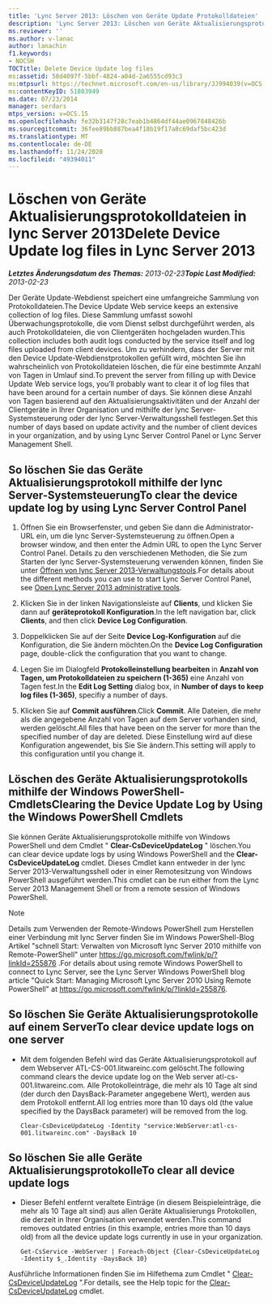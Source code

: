 ```yaml
---
title: 'Lync Server 2013: Löschen von Geräte Update Protokolldateien'
description: 'Lync Server 2013: Löschen von Geräte Aktualisierungsprotokolldateien.'
ms.reviewer: ''
ms.author: v-lanac
author: lanachin
f1.keywords:
- NOCSH
TOCTitle: Delete Device Update log files
ms:assetid: 58d4097f-5bbf-4824-a04d-2a6555cd93c3
ms:mtpsurl: https://technet.microsoft.com/en-us/library/JJ994039(v=OCS.15)
ms:contentKeyID: 51803949
ms.date: 07/23/2014
manager: serdars
mtps_version: v=OCS.15
ms.openlocfilehash: fe32b3147f28c7eab1b4864df44ae0967848426b
ms.sourcegitcommit: 36fee89bb887bea4f18b19f17a8c69daf5bc423d
ms.translationtype: MT
ms.contentlocale: de-DE
ms.lasthandoff: 11/24/2020
ms.locfileid: "49394011"
---
```

# <a name="delete-device-update-log-files-in-lync-server-2013"></a><span data-ttu-id="14585-103">Löschen von Geräte Aktualisierungsprotokolldateien in lync Server 2013</span><span class="sxs-lookup"><span data-stu-id="14585-103">Delete Device Update log files in Lync Server 2013</span></span>

<div data-xmlns="http://www.w3.org/1999/xhtml">

<div class="topic" data-xmlns="http://www.w3.org/1999/xhtml" data-msxsl="urn:schemas-microsoft-com:xslt" data-cs="https://msdn.microsoft.com/">

<div data-asp="https://msdn2.microsoft.com/asp">



</div>

<div id="mainSection">

<div id="mainBody"><span data-ttu-id="14585-104">

<span> </span></span><span class="sxs-lookup"><span data-stu-id="14585-104">

<span> </span></span></span>

<span data-ttu-id="14585-105">_**Letztes Änderungsdatum des Themas:** 2013-02-23_</span><span class="sxs-lookup"><span data-stu-id="14585-105">_**Topic Last Modified:** 2013-02-23_</span></span>

<span data-ttu-id="14585-106">Der Geräte Update-Webdienst speichert eine umfangreiche Sammlung von Protokolldateien.</span><span class="sxs-lookup"><span data-stu-id="14585-106">The Device Update Web service keeps an extensive collection of log files.</span></span> <span data-ttu-id="14585-107">Diese Sammlung umfasst sowohl Überwachungsprotokolle, die vom Dienst selbst durchgeführt werden, als auch Protokolldateien, die von Clientgeräten hochgeladen wurden.</span><span class="sxs-lookup"><span data-stu-id="14585-107">This collection includes both audit logs conducted by the service itself and log files uploaded from client devices.</span></span> <span data-ttu-id="14585-108">Um zu verhindern, dass der Server mit den Device Update-Webdienstprotokollen gefüllt wird, möchten Sie ihn wahrscheinlich von Protokolldateien löschen, die für eine bestimmte Anzahl von Tagen in Umlauf sind.</span><span class="sxs-lookup"><span data-stu-id="14585-108">To prevent the server from filling up with Device Update Web service logs, you’ll probably want to clear it of log files that have been around for a certain number of days.</span></span> <span data-ttu-id="14585-109">Sie können diese Anzahl von Tagen basierend auf den Aktualisierungsaktivitäten und der Anzahl der Clientgeräte in Ihrer Organisation und mithilfe der lync Server-Systemsteuerung oder der lync Server-Verwaltungsshell festlegen.</span><span class="sxs-lookup"><span data-stu-id="14585-109">Set this number of days based on update activity and the number of client devices in your organization, and by using Lync Server Control Panel or Lync Server Management Shell.</span></span>

<div>

## <a name="to-clear-the-device-update-log-by-using-lync-server-control-panel"></a><span data-ttu-id="14585-110">So löschen Sie das Geräte Aktualisierungsprotokoll mithilfe der lync Server-Systemsteuerung</span><span class="sxs-lookup"><span data-stu-id="14585-110">To clear the device update log by using Lync Server Control Panel</span></span>

1.  <span data-ttu-id="14585-111">Öffnen Sie ein Browserfenster, und geben Sie dann die Administrator-URL ein, um die lync Server-Systemsteuerung zu öffnen.</span><span class="sxs-lookup"><span data-stu-id="14585-111">Open a browser window, and then enter the Admin URL to open the Lync Server Control Panel.</span></span> <span data-ttu-id="14585-112">Details zu den verschiedenen Methoden, die Sie zum Starten der lync Server-Systemsteuerung verwenden können, finden Sie unter [Öffnen von lync Server 2013-Verwaltungstools](lync-server-2013-open-lync-server-administrative-tools.md).</span><span class="sxs-lookup"><span data-stu-id="14585-112">For details about the different methods you can use to start Lync Server Control Panel, see [Open Lync Server 2013 administrative tools](lync-server-2013-open-lync-server-administrative-tools.md).</span></span>

2.  <span data-ttu-id="14585-113">Klicken Sie in der linken Navigationsleiste auf **Clients**, und klicken Sie dann auf **geräteprotokoll Konfiguration**.</span><span class="sxs-lookup"><span data-stu-id="14585-113">In the left navigation bar, click **Clients**, and then click **Device Log Configuration**.</span></span>

3.  <span data-ttu-id="14585-114">Doppelklicken Sie auf der Seite **Device Log-Konfiguration** auf die Konfiguration, die Sie ändern möchten.</span><span class="sxs-lookup"><span data-stu-id="14585-114">On the **Device Log Configuration** page, double-click the configuration that you want to change.</span></span>

4.  <span data-ttu-id="14585-115">Legen Sie im Dialogfeld **Protokolleinstellung bearbeiten** in **Anzahl von Tagen, um Protokolldateien zu speichern (1-365)** eine Anzahl von Tagen fest.</span><span class="sxs-lookup"><span data-stu-id="14585-115">In the **Edit Log Setting** dialog box, in **Number of days to keep log files (1-365)**, specifiy a number of days.</span></span>

5.  <span data-ttu-id="14585-116">Klicken Sie auf **Commit ausführen**.</span><span class="sxs-lookup"><span data-stu-id="14585-116">Click **Commit**.</span></span> <span data-ttu-id="14585-117">Alle Dateien, die mehr als die angegebene Anzahl von Tagen auf dem Server vorhanden sind, werden gelöscht.</span><span class="sxs-lookup"><span data-stu-id="14585-117">All files that have been on the server for more than the specified number of day are deleted.</span></span> <span data-ttu-id="14585-118">Diese Einstellung wird auf diese Konfiguration angewendet, bis Sie Sie ändern.</span><span class="sxs-lookup"><span data-stu-id="14585-118">This setting will apply to this configuration until you change it.</span></span>

</div>

<div>

## <a name="clearing-the-device-update-log-by-using-the-windows-powershell-cmdlets"></a><span data-ttu-id="14585-119">Löschen des Geräte Aktualisierungsprotokolls mithilfe der Windows PowerShell-Cmdlets</span><span class="sxs-lookup"><span data-stu-id="14585-119">Clearing the Device Update Log by Using the Windows PowerShell Cmdlets</span></span>

<span data-ttu-id="14585-120">Sie können Geräte Aktualisierungsprotokolle mithilfe von Windows PowerShell und dem Cmdlet " **Clear-CsDeviceUpdateLog** " löschen.</span><span class="sxs-lookup"><span data-stu-id="14585-120">You can clear device update logs by using Windows PowerShell and the **Clear-CsDeviceUpdateLog** cmdlet.</span></span> <span data-ttu-id="14585-121">Dieses Cmdlet kann entweder in der lync Server 2013-Verwaltungsshell oder in einer Remotesitzung von Windows PowerShell ausgeführt werden.</span><span class="sxs-lookup"><span data-stu-id="14585-121">This cmdlet can be run either from the Lync Server 2013 Management Shell or from a remote session of Windows PowerShell.</span></span>

<div>


> [!NOTE]  
> <span data-ttu-id="14585-122">Details zum Verwenden der Remote-Windows PowerShell zum Herstellen einer Verbindung mit lync Server finden Sie im Windows PowerShell-Blog Artikel "schnell Start: Verwalten von Microsoft lync Server 2010 mithilfe von Remote-PowerShell" unter <A href="https://go.microsoft.com/fwlink/p/?linkid=255876">https://go.microsoft.com/fwlink/p/?linkId=255876</A> .</span><span class="sxs-lookup"><span data-stu-id="14585-122">For details about using remote Windows PowerShell to connect to Lync Server, see the Lync Server Windows PowerShell blog article "Quick Start: Managing Microsoft Lync Server 2010 Using Remote PowerShell" at <A href="https://go.microsoft.com/fwlink/p/?linkid=255876">https://go.microsoft.com/fwlink/p/?linkId=255876</A>.</span></span>



</div>

<div>

## <a name="to-clear-device-update-logs-on-one-server"></a><span data-ttu-id="14585-123">So löschen Sie Geräte Aktualisierungsprotokolle auf einem Server</span><span class="sxs-lookup"><span data-stu-id="14585-123">To clear device update logs on one server</span></span>

  - <span data-ttu-id="14585-124">Mit dem folgenden Befehl wird das Geräte Aktualisierungsprotokoll auf dem Webserver ATL-CS-001.litwareinc.com gelöscht.</span><span class="sxs-lookup"><span data-stu-id="14585-124">The following command clears the device update log on the Web server atl-cs-001.litwareinc.com.</span></span> <span data-ttu-id="14585-125">Alle Protokolleinträge, die mehr als 10 Tage alt sind (der durch den DaysBack-Parameter angegebene Wert), werden aus dem Protokoll entfernt.</span><span class="sxs-lookup"><span data-stu-id="14585-125">All log entries more than 10 days old (the value specified by the DaysBack parameter) will be removed from the log.</span></span>
    
        Clear-CsDeviceUpdateLog -Identity "service:WebServer:atl-cs-001.litwareinc.com" -DaysBack 10

</div>

<div>

## <a name="to-clear-all-device-update-logs"></a><span data-ttu-id="14585-126">So löschen Sie alle Geräte Aktualisierungsprotokolle</span><span class="sxs-lookup"><span data-stu-id="14585-126">To clear all device update logs</span></span>

  - <span data-ttu-id="14585-127">Dieser Befehl entfernt veraltete Einträge (in diesem Beispieleinträge, die mehr als 10 Tage alt sind) aus allen Geräte Aktualisierungs Protokollen, die derzeit in Ihrer Organisation verwendet werden.</span><span class="sxs-lookup"><span data-stu-id="14585-127">This command removes outdated entries (in this example, entries more than 10 days old) from all the device update logs currently in use in your organization.</span></span>
    
        Get-CsService -WebServer | Foreach-Object {Clear-CsDeviceUpdateLog -Identity $_.Identity -DaysBack 10}

</div>

<span data-ttu-id="14585-128">Ausführliche Informationen finden Sie im Hilfethema zum Cmdlet " [Clear-CsDeviceUpdateLog](https://docs.microsoft.com/powershell/module/skype/Clear-CsDeviceUpdateLog) ".</span><span class="sxs-lookup"><span data-stu-id="14585-128">For details, see the Help topic for the [Clear-CsDeviceUpdateLog](https://docs.microsoft.com/powershell/module/skype/Clear-CsDeviceUpdateLog) cmdlet.</span></span>

<span data-ttu-id="14585-129"></div>

</div>

<span> </span>

</div>

</div>

</span><span class="sxs-lookup"><span data-stu-id="14585-129"></div>

</div>

<span> </span>

</div>

</div>

</span></span></div>

